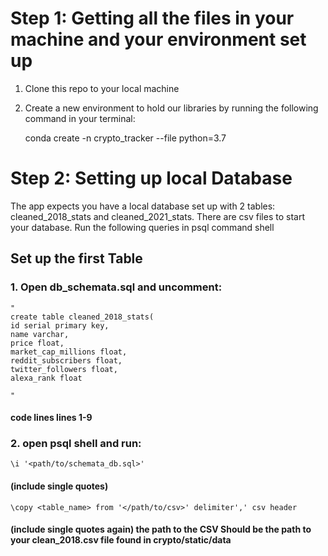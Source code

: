 # Step 1: Getting all the files in your machine and your environment set up

1. Clone this repo to your local machine
2. Create a new environment to hold our libraries by running the following command in your terminal: 

    conda create -n crypto_tracker --file <path to requirements.txt file you just cloned> python=3.7

# Step 2: Setting up local Database

The app expects you have a local database set up with 2 tables: cleaned_2018_stats and cleaned_2021_stats. There are csv files to start your database. Run the following queries in psql command shell

## Set up the first Table
### 1. Open db_schemata.sql and uncomment:
    " 
    create table cleaned_2018_stats(
	id serial primary key,
	name varchar,
	price float,
	market_cap_millions float,
	reddit_subscribers float,
	twitter_followers float,
	alexa_rank float

    " 
####  code lines lines 1-9

### 2. open psql shell and run: 
    \i '<path/to/schemata_db.sql>'     
####    (include single quotes)
    \copy <table_name> from '</path/to/csv>' delimiter',' csv header         
#### (include single quotes again) the path to the CSV Should be the path to your clean_2018.csv file found in crypto/static/data


